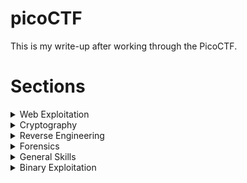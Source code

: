 # picoCTF

This is my write-up after working through the PicoCTF. 

# Sections

<details>
<summary>Web Exploitation</summary>
|Question|Points|
|--------|------|
|[GET aHEAD](./Web%20Exploitation/GET%20aHEAD.md)|20|
</details>

<details>
<summary>Cryptography</summary>
|Question|Points|
|--------|------|
|[Mod 26](./Cryptography/Mod%2026.md)|10|
</details>

<details>
<summary>Reverse Engineering</summary>
|Question|Points|
|--------|------|
|[Transformation](./Reverse%20Engineering/Transformation.md)|20|
</details>

<details>
<summary>Forensics</summary>
|Question|Points|
|--------|------|
|[information](./Forensics/information.md)|10|
</details>

<details>

<summary>General Skills</summary>

|Question|Points|
|--------|------|
|[Obedient Cat](./General%20Skills/Obedient%20Cat.md)|5|
|[Python Wrangling](./General%20Skills/Python%20Wrangling.md)|10|
|[Wave a flag](./General%20Skills/Wave%20a%20flag.md)|10|
|[Nice netcat...](./General%20Skills/Nice%20netcat....md)|15|

</details>

<details>

<summary>Binary Exploitation</summary>

|Question|Points|
|--------|------|
|[Stonks](./Binary%20Exploitation/Stonks.md)|20|

</details>

